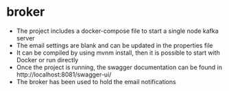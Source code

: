 # broker

- The project includes a docker-compose file to start a single node kafka server
- The email settings are blank and can be updated in the properties file
- It can be compiled by using mvnm install, then it is possible to start with Docker or run directly
- Once the project is running, the swagger documentation can be found in http://localhost:8081/swagger-ui/
- The broker has been used to hold the email notifications
